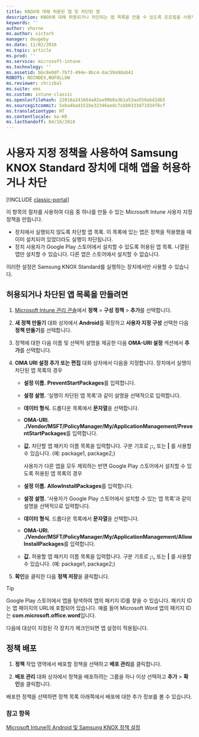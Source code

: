 ```yaml
---
title: KNOX에 대해 허용된 앱 및 차단된 앱
description: KNOX에 대해 허용되거나 차단되는 앱 목록을 만들 수 있도록 프로필을 사용자 지정합니다.
keywords: ''
author: vhorne
ms.author: victorh
manager: dougeby
ms.date: 11/02/2016
ms.topic: article
ms.prod: ''
ms.service: microsoft-intune
ms.technology: ''
ms.assetid: bbc8e0df-7bf3-494e-8bc4-dac59a98ab41
ROBOTS: NOINDEX,NOFOLLOW
ms.reviewer: chrisbal
ms.suite: ems
ms.custom: intune-classic
ms.openlocfilehash: 22018a241664a02aa99b9a3b1a53aa559ab42db5
ms.sourcegitcommit: 5eba4bad151be32346aedc7cbb0333d71934f8cf
ms.translationtype: HT
ms.contentlocale: ko-KR
ms.lasthandoff: 04/16/2018
---
```

# <a name="use-custom-policies-to-allow-and-block-apps-for-samsung-knox-standard-devices"></a>사용자 지정 정책을 사용하여 Samsung KNOX Standard 장치에 대해 앱을 허용하거나 차단

[!INCLUDE [classic-portal](../includes/classic-portal.md)]

이 항목의 절차를 사용하여 다음 중 하나를 만들 수 있는 Microsoft Intune 사용자 지정 정책을 만듭니다.

- 장치에서 실행되지 않도록 차단할 앱 목록. 이 목록에 있는 앱은 정책을 적용했을 때 이미 설치되어 있었더라도 실행이 차단됩니다.
- 장치 사용자가 Google Play 스토어에서 설치할 수 있도록 허용된 앱 목록. 나열된 앱만 설치할 수 있습니다. 다른 앱은 스토어에서 설치할 수 없습니다.

이러한 설정은 Samsung KNOX Standard를 실행하는 장치에서만 사용할 수 있습니다.

## <a name="to-create-an-allowed-or-blocked-app-list"></a>허용되거나 차단된 앱 목록을 만들려면

1. [Microsoft Intune 관리 콘솔](https://manage.microsoft.com/)에서 **정책** &gt; **구성 정책** &gt; **추가**를 선택합니다.
2. **새 정책 만들기** 대화 상자에서 **Android**를 확장하고 **사용자 지정 구성** 선택한 다음 **정책 만들기**를 선택합니다.
3. 정책에 대한 다음 이름 및 선택적 설명을 제공한 다음 **OMA-URI 설정** 섹션에서 **추가**를 선택합니다.
4. **OMA URI 설정 추가 또는 편집** 대화 상자에서 다음을 지정합니다. 장치에서 실행이 차단된 앱 목록의 경우
    
   - **설정 이름.** **PreventStartPackages**를 입력합니다.
   - **설정 설명.** ‘실행이 차단된 앱 목록’과 같이 설명을 선택적으로 입력합니다.
   - **데이터 형식.** 드롭다운 목록에서 **문자열**을 선택합니다.
   - **OMA-URI.** **./Vendor/MSFT/PolicyManager/My/ApplicationManagement/PreventStartPackages**를 입력합니다.
   - **값.** 차단할 앱 패키지 이름 목록을 입력합니다. 구분 기호로 **;:,** 또는 **|** 를 사용할 수 있습니다. (예: package1, package2;)

     사용자가 다른 앱을 모두 제외하는 반면 Google Play 스토어에서 설치할 수 있도록 허용된 앱 목록의 경우

   - **설정 이름.** **AllowInstallPackages**를 입력합니다.
   - **설정 설명.** ‘사용자가 Google Play 스토어에서 설치할 수 있는 앱 목록’과 같이 설명을 선택적으로 입력합니다.
   - **데이터 형식.** 드롭다운 목록에서 **문자열**을 선택합니다.
   - **OMA-URI.** **./Vendor/MSFT/PolicyManager/My/ApplicationManagement/AllowInstallPackages**를 입력합니다.
   - **값.** 허용할 앱 패키지 이름 목록을 입력합니다. 구분 기호로 **;:,** 또는 **|** 를 사용할 수 있습니다. (예: package1, package2;)

5. **확인**을 클릭한 다음 **정책 저장**을 클릭합니다. 

>[!TIP]
> Google Play 스토어에서 앱을 탐색하여 앱의 패키지 ID를 찾을 수 있습니다. 패키지 ID는 앱 페이지의 URL에 포함되어 있습니다. 예를 들어 Microsoft Word 앱의 패키지 ID는 **com.microsoft.office.word**입니다.

다음에 대상이 지정된 각 장치가 체크인되면 앱 설정이 적용됩니다.


## <a name="deploy-the-policy"></a>정책 배포

1.  **정책** 작업 영역에서 배포할 정책을 선택하고 **배포 관리**를 클릭합니다.

2.  **배포 관리** 대화 상자에서 정책을 배포하려는 그룹을 하나 이상 선택하고 **추가** &gt; **확인**을 클릭합니다.

 
배포한 정책을 선택하면 정책 목록 아래쪽에서 배포에 대한 추가 정보를 볼 수 있습니다.

### <a name="see-also"></a>참고 항목
[Microsoft Intune의 Android 및 Samsung KNOX 정책 설정](android-policy-settings-in-microsoft-intune.md)
